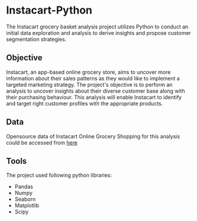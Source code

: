 # Instacart-Python
The Instacart grocery basket analysis project utilizes Python to conduct an initial data exploration and analysis to derive insights and propose customer segmentation strategies.

## Objective
Instacart, an app-based online grocery store, aims to uncover more information about their sales patterns as they would like to implement
a targeted marketing strategy. The project's objective is to perform an analysis to uncover insights about their diverse customer base along with their purchasing behaviour. This analysis will enable Instacart to identify and target right customer profiles with the appropriate products.

## Data
Opensource data of Instacart Online Grocery Shopping for this analysis could be accessed from [here](https://www.kaggle.com/datasets/psparks/instacart-market-basket-analysis)

## Tools
The project used following python libraries:
- Pandas
- Numpy
- Seaborn
- Matplotlib
- Scipy

